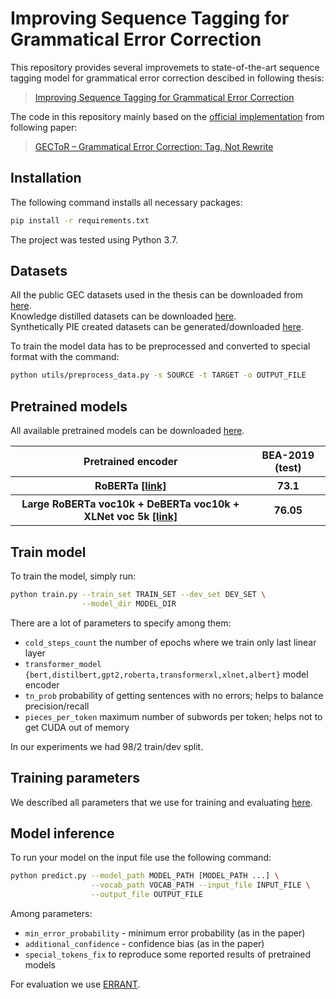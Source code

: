 # Improving Sequence Tagging for Grammatical Error Correction

This repository provides several improvemets to state-of-the-art sequence tagging model for grammatical error correction descibed in following thesis:
> [Improving Sequence Tagging for Grammatical Error Correction](https://drive.google.com/file/d/17-qXILfafHR8Uv2Y9plcB9WVRdZLazzp/view?usp=sharing) <br>


The code in this repository mainly based on the [official implementation](https://github.com/grammarly/gector) from following paper:
> [GECToR – Grammatical Error Correction: Tag, Not Rewrite](https://arxiv.org/abs/2005.12592) <br>

## Installation
The following command installs all necessary packages:
```.bash
pip install -r requirements.txt
```
The project was tested using Python 3.7.

## Datasets
All the public GEC datasets used in the thesis can be downloaded from [here](https://www.cl.cam.ac.uk/research/nl/bea2019st/#data).<br>
Knowledge distilled datasets can be downloaded [here](https://drive.google.com/drive/folders/10-rECSEFvFpDf8wXDP9l_58mXhDPWjP5?usp=sharing).<br>
Synthetically PIE created datasets can be generated/downloaded [here](https://github.com/awasthiabhijeet/PIE/tree/master/errorify).<br>


To train the model data has to be preprocessed and converted to special format with the command:
```.bash
python utils/preprocess_data.py -s SOURCE -t TARGET -o OUTPUT_FILE
```
## Pretrained models
All available pretrained models can be downloaded [here](https://drive.google.com/drive/folders/10-rECSEFvFpDf8wXDP9l_58mXhDPWjP5?usp=sharing).<br>
<table>
  <tr>
    <th>Pretrained encoder</th>
    <th>BEA-2019 (test)</th>
  </tr>
  
  <tr>
    <th>RoBERTa <a href="https://drive.google.com/file/d/1WvPNrpaJ5QLaoxN0vZCwTAhGNLRHUXvd/view?usp=sharing">[link]</a></th>
    <th>73.1</th>
  </tr>
  <tr>
    <th>Large RoBERTa voc10k + DeBERTa voc10k + XLNet voc 5k <a href="https://drive.google.com/drive/folders/1p5TSJroj8zflB8wWJJR6BLWcE_y0GScM?usp=sharing">[link]</a></th>
    <th>76.05</th>
  </tr>
</table>

## Train model
To train the model, simply run:
```.bash
python train.py --train_set TRAIN_SET --dev_set DEV_SET \
                --model_dir MODEL_DIR
```
There are a lot of parameters to specify among them:
- `cold_steps_count` the number of epochs where we train only last linear layer
- `transformer_model {bert,distilbert,gpt2,roberta,transformerxl,xlnet,albert}` model encoder
- `tn_prob` probability of getting sentences with no errors; helps to balance precision/recall
- `pieces_per_token` maximum number of subwords per token; helps not to get CUDA out of memory

In our experiments we had 98/2 train/dev split.

## Training parameters
We described all parameters that we use for training and evaluating [here](https://github.com/grammarly/gector/blob/master/docs/training_parameters.md). 
<br>

## Model inference
To run your model on the input file use the following command:
```.bash
python predict.py --model_path MODEL_PATH [MODEL_PATH ...] \
                  --vocab_path VOCAB_PATH --input_file INPUT_FILE \
                  --output_file OUTPUT_FILE
```
Among parameters:
- `min_error_probability` - minimum error probability (as in the paper)
- `additional_confidence` - confidence bias (as in the paper)
- `special_tokens_fix` to reproduce some reported results of pretrained models

For evaluation we use [ERRANT](https://github.com/chrisjbryant/errant).


